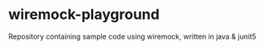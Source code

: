 # wiremock-playground
Repository containing sample code using wiremock, written in java &amp; junit5
